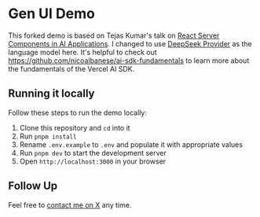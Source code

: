 # Gen UI Demo

This forked demo is based on Tejas Kumar's talk on [React Server Components in AI Applications](https://www.youtube.com/watch?v=fsAYMNl1Cj0). I changed to use [DeepSeek Provider](https://sdk.vercel.ai/providers/ai-sdk-providers/deepseek) as the language model here. It's helpful to check out https://github.com/nicoalbanese/ai-sdk-fundamentals to learn more about the fundamentals of the Vercel AI SDK.

## Running it locally

Follow these steps to run the demo locally:

1. Clone this repository and `cd` into it
2. Run `pnpm install`
3. Rename `.env.example` to `.env` and populate it with appropriate values
4. Run `pnpm dev` to start the development server
5. Open `http://localhost:3000` in your browser

## Follow Up

Feel free to [contact me on X](https://x.com/tejaskumar_) any time.
